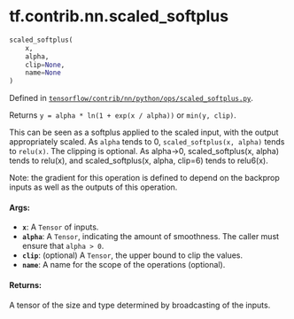 <div itemscope itemtype="http://developers.google.com/ReferenceObject">
<meta itemprop="name" content="tf.contrib.nn.scaled_softplus" />
</div>

# tf.contrib.nn.scaled_softplus

``` python
scaled_softplus(
    x,
    alpha,
    clip=None,
    name=None
)
```



Defined in [`tensorflow/contrib/nn/python/ops/scaled_softplus.py`](https://www.tensorflow.org/code/tensorflow/contrib/nn/python/ops/scaled_softplus.py).

Returns `y = alpha * ln(1 + exp(x / alpha))` or `min(y, clip)`.

This can be seen as a softplus applied to the scaled input, with the output
appropriately scaled. As `alpha` tends to 0, `scaled_softplus(x, alpha)` tends
to `relu(x)`. The clipping is optional. As alpha->0, scaled_softplus(x, alpha)
tends to relu(x), and scaled_softplus(x, alpha, clip=6) tends to relu6(x).

Note: the gradient for this operation is defined to depend on the backprop
inputs as well as the outputs of this operation.

#### Args:

* <b>`x`</b>: A `Tensor` of inputs.
* <b>`alpha`</b>: A `Tensor`, indicating the amount of smoothness. The caller
      must ensure that `alpha > 0`.
* <b>`clip`</b>: (optional) A `Tensor`, the upper bound to clip the values.
* <b>`name`</b>: A name for the scope of the operations (optional).


#### Returns:

A tensor of the size and type determined by broadcasting of the inputs.
